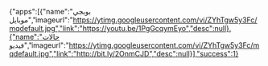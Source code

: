 

{"apps":[{"name":"بوبجي موبايل","imageurl":"https://ytimg.googleusercontent.com/vi/ZYhTgw5y3Fc/mqdefault.jpg","link":"https://youtu.be/1PgGcqymEyo","desc":null},{"name":"حالات فيديو","imageurl":"https://ytimg.googleusercontent.com/vi/ZYhTgw5y3Fc/mqdefault.jpg","link":"http://bit.ly/2OnmCJD","desc":null}],"success":1}
